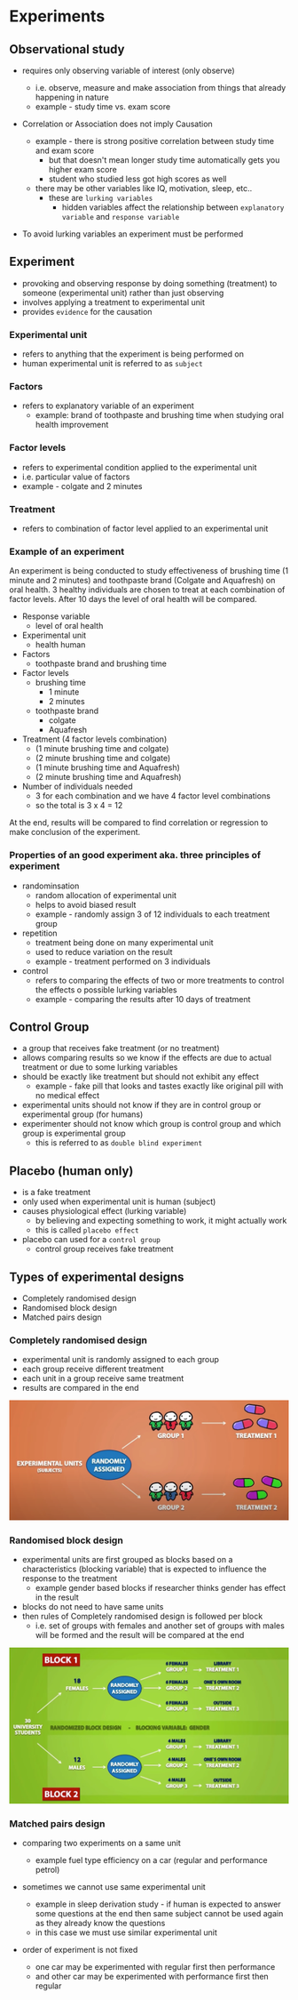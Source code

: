 # Experiments

## Observational study

* requires only observing variable of interest (only observe)
  * i.e. observe, measure and make association from things that already happening in nature
  * example - study time vs. exam score

* Correlation or Association does not imply Causation
  * example - there is strong positive correlation between study time and exam score
    * but that doesn't mean longer study time automatically gets you higher exam score
    * student who studied less got high scores as well
  * there may be other variables like IQ, motivation, sleep, etc..
    * these are `lurking variables`
      * hidden variables affect the relationship between `explanatory variable` and `response variable`
* To avoid lurking variables an experiment must be performed

## Experiment

* provoking and observing response by doing something (treatment) to someone (experimental unit) rather than just observing
* involves applying a treatment to experimental unit
* provides `evidence` for the causation

### Experimental unit

* refers to anything that the experiment is being performed on
* human experimental unit is referred to as `subject`

### Factors

* refers to explanatory variable of an experiment
  * example: brand of toothpaste and brushing time when studying oral health improvement

### Factor levels

* refers to experimental condition applied to the experimental unit
* i.e. particular value of factors
* example - colgate and 2 minutes

### Treatment

* refers to combination of factor level applied to an experimental unit

### Example of an experiment

An experiment is being conducted to study effectiveness of brushing time (1 minute and 2 minutes) and toothpaste brand (Colgate and Aquafresh) on oral health. 3 healthy individuals are chosen to treat at each combination of factor levels. After 10 days the level of oral health will be compared.

* Response variable
  * level of oral health
* Experimental unit
  * health human
* Factors
  * toothpaste brand and brushing time
* Factor levels
  * brushing time
    * 1 minute
    * 2 minutes
  * toothpaste brand
    * colgate
    * Aquafresh
* Treatment (4 factor levels combination)
  * (1 minute brushing time and colgate)
  * (2 minute brushing time and colgate)
  * (1 minute brushing time and Aquafresh)
  * (2 minute brushing time and Aquafresh)
* Number of individuals needed
  * 3 for each combination and we have 4 factor level combinations
  * so the total is 3 x 4 = 12

At the end, results will be compared to find correlation or regression to make conclusion of the experiment.

### Properties of an good experiment aka. three principles of experiment

* randominsation
  * random allocation of experimental unit
  * helps to avoid biased result
  * example - randomly assign 3 of 12 individuals to each treatment group
* repetition
  * treatment being done on many experimental unit
  * used to reduce variation on the result
  * example - treatment performed on 3 individuals
* control
  * refers to comparing the effects of two or more treatments to control the effects o possible lurking variables
  * example - comparing the results after 10 days of treatment


## Control Group

* a group that receives fake treatment (or no treatment)
* allows comparing results so we know if the effects are due to actual treatment or due to some lurking variables
* should be exactly like treatment but should not exhibit any effect
  * example - fake pill that looks and tastes exactly like original pill with no medical effect
* experimental units should not know if they are in control group or experimental group (for humans)
* experimenter should not know which group is control group and which group is experimental group
  * this is referred to as `double blind experiment`

## Placebo (human only)

* is a fake treatment
* only used when experimental unit is human (subject)
* causes physiological effect (lurking variable)
  * by believing and expecting something to work, it might actually work
  * this is called `placebo effect`
* placebo can used for a `control group`
  * control group receives fake treatment

## Types of experimental designs

* Completely randomised design
* Randomised block design
* Matched pairs design

### Completely randomised design

* experimental unit is randomly assigned to each group
* each group receive different treatment
* each unit in a group receive same treatment
* results are compared in the end

![Image Completely randomised design](img/006.experiment-1203092409.png)

### Randomised block design

* experimental units are first grouped as blocks based on a characteristics (blocking variable) that is expected to influence the response to the treatment
  * example gender based blocks if researcher thinks gender has effect in the result
* blocks do not need to have same units
* then rules of Completely randomised design is followed per block
  * i.e. set of groups with females and another set of groups with males will be formed and the result will be compared at the end

![Image Randomised Block Design](img/006.experiment-1203091904.png)

### Matched pairs design

* comparing two experiments on a same unit
  * example fuel type efficiency on a car (regular and performance petrol)

* sometimes we cannot use same experimental unit
  * example in sleep derivation study - if human is expected to answer some questions at the end then same subject cannot be used again as they already know the questions
  * in this case we must use similar experimental unit

* order of experiment is not fixed
  * one car may be experimented with regular first then performance
  * and other car may be experimented with performance first then regular

